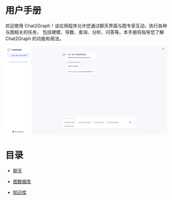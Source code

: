 
# 用户手册

欢迎使用 Chat2Graph！该应用程序允许您通过聊天界面与图专家互动，执行各种与图相关的任务，
包括建模、导数、查询、分析、问答等。本手册将指导您了解 Chat2Graph 的功能和用法。

![](../../asset/image/chat-layout-1.png)

# 目录

* [聊天](chat.md)

* [图数据库](graphdb.md)

* [知识库](knowledgebase.md)

<!-- 其他模块文档可用时在此处添加链接 -->
<!--
### Agent
### DAL
### Env
### Memory
### Model
### Reasoner
### SDK
### Service
### Toolkit
### Workflow
-->

<!-- 插件文档可用时在此处添加链接 -->
